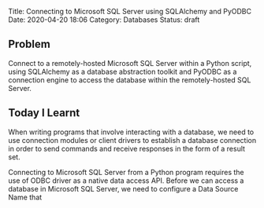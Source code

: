 Title: Connecting to Microsoft SQL Server using SQLAlchemy and PyODBC
Date: 2020-04-20 18:06
Category: Databases
Status: draft

## Problem

Connect to a remotely-hosted Microsoft SQL Server within a Python script, using SQLAlchemy as a database abstraction toolkit and PyODBC as a connection engine to access the database within the remotely-hosted SQL Server.

## Today I Learnt

When writing programs that involve interacting with a database, we need to use connection modules or client drivers to establish a database connection in order to send commands and receive responses in the form of a result set.

Connecting to Microsoft SQL Server from a Python program requires the use of ODBC driver as a native data access API. Before we can access a database in Microsoft SQL Server, we need to configure a Data Source Name that 